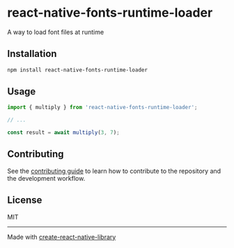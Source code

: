 # react-native-fonts-runtime-loader

A way to load font files at runtime

## Installation

```sh
npm install react-native-fonts-runtime-loader
```

## Usage

```js
import { multiply } from 'react-native-fonts-runtime-loader';

// ...

const result = await multiply(3, 7);
```

## Contributing

See the [contributing guide](CONTRIBUTING.md) to learn how to contribute to the repository and the development workflow.

## License

MIT

---

Made with [create-react-native-library](https://github.com/callstack/react-native-builder-bob)
